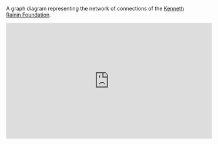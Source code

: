 A graph diagram representing the network of connections of the [Kenneth Rainin Foundation](https://krfoundation.org/).

<iframe width="560" height="315" src="https://www.youtube.com/embed/y7DxbW9nwmo" frameborder="0" allow="accelerometer; autoplay; clipboard-write; encrypted-media; gyroscope; picture-in-picture" allowfullscreen></iframe>